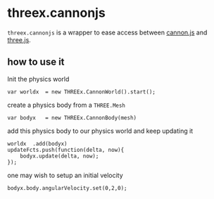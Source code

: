 threex.cannonjs
===============

```threex.cannonjs``` is a wrapper to ease access between
[cannon.js](http://cannonjs.org/)
and
[three.js](http://threejs.org/).


## how to use it

Init the physics world
```
var worldx	= new THREEx.CannonWorld().start();
```

create a physics body from a ```THREE.Mesh```
```
var bodyx	= new THREEx.CannonBody(mesh)
```

add this physics body to our physics world and keep updating it

```
worldx	.add(bodyx)
updateFcts.push(function(delta, now){
	bodyx.update(delta, now);		
});
```
	
one may wish to setup an initial velocity
```
bodyx.body.angularVelocity.set(0,2,0);
```
